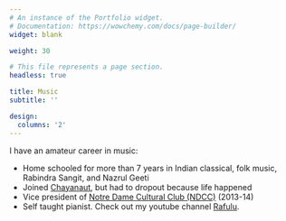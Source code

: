 ```yaml
---
# An instance of the Portfolio widget.
# Documentation: https://wowchemy.com/docs/page-builder/
widget: blank

weight: 30

# This file represents a page section.
headless: true

title: Music
subtitle: ''

design:
  columns: '2'
---
```


I have an amateur career in music:
* Home schooled for more than 7 years in Indian classical, folk music, Rabindra Sangit, and Nazrul Geeti
* Joined [Chayanaut](https://chhayanaut.org/), but had to dropout because life happened
* Vice president of [Notre Dame Cultural Club (NDCC)](https://www.facebook.com/NDCCDhaka/) (2013-14)
* Self taught pianist. Check out my youtube channel [Rafulu](https://www.youtube.com/channel/UCm06Y0e-rYROhZ76-GLtYTQ).